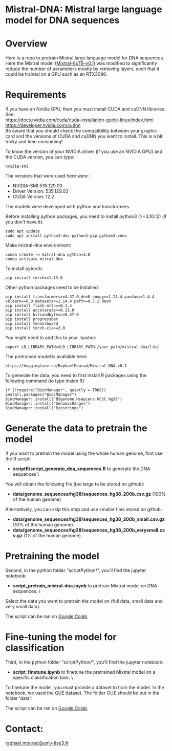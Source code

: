 # Mistral-DNA: Mistral large language model for DNA sequences

# Overview

Here is a repo to pretrain Mistral large language model for DNA sequences. Here the Mixtral model ([Mixtral-8x7B-v0.1](https://huggingface.co/mistralai/Mixtral-8x7B-v0.1)) was modified to significantly reduce the number of parameters mostly by removing layers, such that it could be trained on a GPU such as an RTX3090.

# Requirements

If you have an Nvidia GPU, then you must install CUDA and cuDNN libraries. See:  
https://docs.nvidia.com/cuda/cuda-installation-guide-linux/index.html  
https://developer.nvidia.com/cudnn  
Be aware that you should check the compatibility between your graphic card and the versions of CUDA and cuDNN you want to install. 
This is a bit tricky and time consuming!

To know the version of your NVIDIA driver (if you use an NVIDIA GPU) and the CUDA version, you can type:  
```
nvidia-smi
```
The versions that were used here were : 
- NVIDIA-SMI 535.129.03
- Driver Version: 535.129.03
- CUDA Version: 12.2

The models were developed with python and transformers.  

Before installing python packages, you need to install python3 (>=3.10.12) (if you don't have it):  
```
sudo apt update
sudo apt install python3-dev python3-pip python3-venv
```

Make mistral-dna environment:  
```
conda create -n mitral-dna python=3.8
conda activate mitral-dna
```

To install pytorch:  
```
pip install torch>=1.13.0
```

Other python packages need to be installed:   
```
pip install transformers>=4.37.0.dev0 numpy>=1.24.4 pandas>=1.4.4 sklearn==0.0 datasets>=2.14.4 peft>=0.7.2.dev0
pip install flash-attn==0.2.4
pip install accelerate>=0.21.0
pip install bitsandbytes>=0.37.0
pip install progressbar
pip install tensorboard
pip install torch-xla>=2.0
```

You might need to add this to your .bashrc:
```
export LD_LIBRARY_PATH=$LD_LIBRARY_PATH:/your_path/mistral-dna/lib/
```

The pretrained model is available here:
```
https://huggingface.co/RaphaelMourad/Mistral-DNA-v0.1
```

To generate the data, you need to first install R packages using the following command (to type inside R):
```
if (!require("BiocManager", quietly = TRUE))  
install.packages("BiocManager")  
BiocManager::install("BSgenome.Hsapiens.UCSC.hg38")  
BiocManager::install("GenomicRanges")
BiocManager::install("Biostrings")
```

# Generate the data to pretrain the model

If you want to pretrain the model using the whole human genome, first use the R script:
- **scriptR/script_generate_dna_sequences.R** to generate the DNA sequences \

You will obtain the following file (too large to be stored on github):
- **data/genome_sequences/hg38/sequences_hg38_200b.csv.gz** (100% of the human genome)

Alternatively, you can skip this step and use smaller files stored on github:
- **data/genome_sequences/hg38/sequences_hg38_200b_small.csv.gz** (10% of the human genome)
- **data/genome_sequences/hg38/sequences_hg38_200b_verysmall.csv.gz** (1% of the human genome)

# Pretraining the model

Second, in the python folder "scriptPython/", you'll find the jupyter notebook:
- **script_pretrain_mistral-dna.ipynb** to pretrain Mixtral model on DNA sequences. \

Select the data you want to pretrain the model on (full data, small data and very small data).

The script can be ran on [Google Colab](https://colab.research.google.com/drive/1gcw_MYiqwB-pbVYHIx8kevx-ZD7sqMxL#scrollTo=JTYKjBrwRSU6).

# Fine-tuning the model for classification

Third, in the python folder "scriptPython/", you'll find the jupyter notebook:
- **script_finetune.ipynb** to finetune the pretrained Mixtral model on a specific classification task. \

To finetune the model, you must provide a dataset to train the model. 
In the notebook, we used the [GUE dataset](https://drive.google.com/file/d/1GRtbzTe3UXYF1oW27ASNhYX3SZ16D7N2/view). 
The folder GUE should be put in the folder 'data'. 

The script can be ran on [Google Colab](https://colab.research.google.com/drive/19AQsrmiCnEfvgHKz7HQ27-vFsHQogrya).

# Contact: 
raphael.mourad@univ-tlse3.fr


